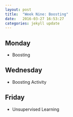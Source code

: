 ```yaml
---
layout: post
title:  "Week Nine: Boosting"
date:   2016-03-27 16:53:27
categories: jekyll update
---
```


## Monday
- Boosting

## Wednesday
- Boosting Activity

## Friday
- Unsupervised Learning